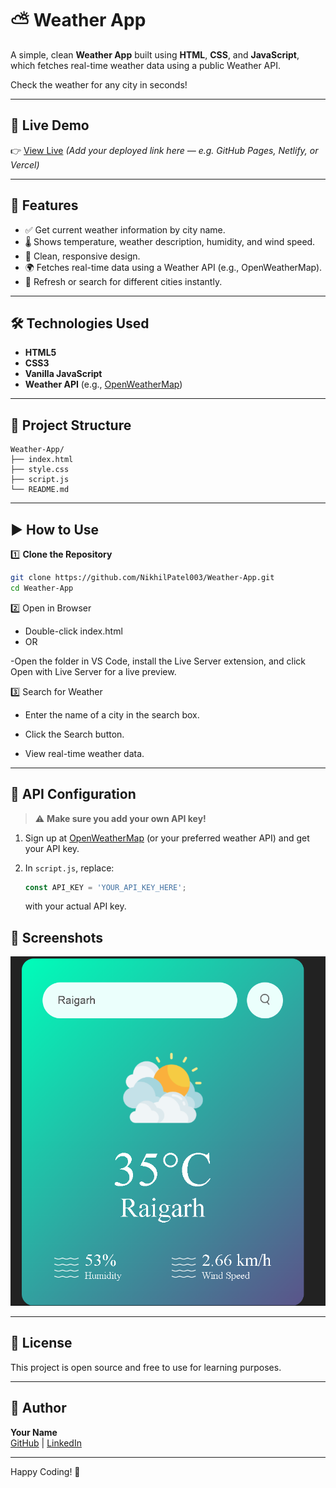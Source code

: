 # ⛅ Weather App

A simple, clean **Weather App** built using **HTML**, **CSS**, and **JavaScript**, which fetches real-time weather data using a public Weather API.

Check the weather for any city in seconds!

---

## 🚀 Live Demo

👉 [View Live](#) *(Add your deployed link here — e.g. GitHub Pages, Netlify, or Vercel)*

---

## 📌 Features

- ✅ Get current weather information by city name.
- 🌡️ Shows temperature, weather description, humidity, and wind speed.
- 📍 Clean, responsive design.
- 🌍 Fetches real-time data using a Weather API (e.g., OpenWeatherMap).
- 🔄 Refresh or search for different cities instantly.

---

## 🛠️ Technologies Used

- **HTML5**
- **CSS3**
- **Vanilla JavaScript**
- **Weather API** (e.g., [OpenWeatherMap](https://openweathermap.org/))

---

## 📂 Project Structure
```
Weather-App/
├── index.html
├── style.css
├── script.js
└── README.md
```

---

## ▶️ How to Use

1️⃣ **Clone the Repository**

```bash
git clone https://github.com/NikhilPatel003/Weather-App.git
cd Weather-App
```

2️⃣ Open in Browser
- Double-click index.html
- OR

-Open the folder in VS Code, install the Live Server extension, and click Open with Live Server for a live preview.

3️⃣ Search for Weather
- Enter the name of a city in the search box.

- Click the Search button.

- View real-time weather data.

---

## 🔑 API Configuration

> ⚠️ **Make sure you add your own API key!**

1. Sign up at [OpenWeatherMap](https://openweathermap.org/api) (or your preferred weather API) and get your API key.

2. In `script.js`, replace:

   ```javascript
   const API_KEY = 'YOUR_API_KEY_HERE';
   ```
   with your actual API key.
## 📸 Screenshots
 
![Screenshot](./images/Screenshot.png)

---

## 📑 License

This project is open source and free to use for learning purposes.

---

## 🙌 Author

**Your Name**  
[GitHub](https://github.com/yourusername) | [LinkedIn](https://linkedin.com/in/yourusername)

---

Happy Coding! 🎉
